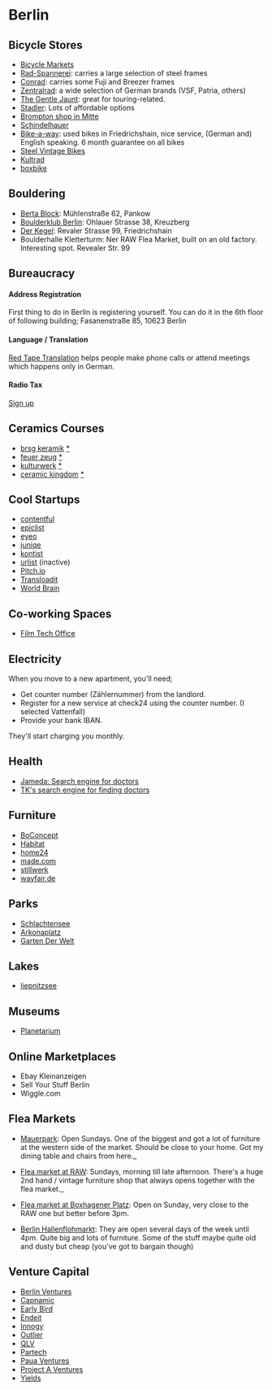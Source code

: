 # Berlin

## Bicycle Stores

* [Bicycle Markets](http://berlinerfahrradmarkt.de/termine)
* [Rad-Spannerei](https://rad-spannerei.de/): carries a large selection of steel frames
* [Conrad](http://www.worldpacker.com/): carries some Fuji and Breezer frames 
* [Zentralrad](https://www.zentralrad.de/): a wide selection of German brands (VSF, Patria, others)
* [The Gentle Jaunt](http://thegentlejaunt.com): great for touring-related.
* [Stadler](https://www.google.com/maps/place/Zweirad-Center+Stadler+GmbH/@52.5031609,13.4515225,13.3z/data=!4m5!3m4!1s0x0:0x5baacd3e22e7835!8m2!3d52.5227754!4d13.4631014?hl=en&shorturl=1): Lots of affordable options
* [Brompton shop in Mitte](https://www.theurbanmobilitystore.com/?lang=en)
* [Schindelhauer](https://www.schindelhauerbikes.com/)
* [Bike-a-way](http://www.bikeawayberlin.com/): used bikes in Friedrichshain, nice service, (German and) English speaking. 6 month guarantee on all bikes
* [Steel Vintage Bikes](http://steel-vintage.com)
* [Kultrad](https://www.kultrad.de/pages/ueber-kultrad)
* [boxbike](https://www.boxbike.de/)



## Bouldering

* [Berta Block](http://www.bertablock.de/): Mühlenstraße 62, Pankow
* [Boulderklub Berlin](http://boulderklub.de/): Ohlauer Strasse 38, Kreuzberg
* [Der Kegel](http://derkegel.de/): Revaler Strasse 99, Friedrichshain
* Boulderhalle Kletterturm: Ner RAW Flea Market, built on an old factory. Interesting spot. Revealer Str. 99

## Bureaucracy

#### Address Registration

First thing to do in Berlin is registering yourself. You can do it in the 6th floor of following building;
Fasanenstraße 85, 10623 Berlin

#### Language / Translation

[Red Tape Translation](https://www.redtapetranslation.com/) helps people make phone calls or attend meetings which happens only in German. 

#### Radio Tax

[Sign up](https://www.rundfunkbeitrag.de/buergerinnen_und_buerger/formulare/anmelden/index_ger.html)

## Ceramics Courses

* [brsg keramik](https://brsg-keramik.com/workshops/) [*](https://www.google.com/maps?ll=52.517418,13.465936&z=16&t=m&hl=en-US&gl=DE&mapclient=embed&cid=2275286225499420429)
* [feuer zeug](http://www.feuer-zeug-keramik.de/toepferkurse.html) [*](https://www.google.de/maps/place/Lenaustra%C3%9Fe+23,+12047+Berlin/@52.4902682,13.4238435,17z/data=!3m1!4b1!4m5!3m4!1s0x47a84fb65d9475b7:0x37399a3c7021a652!8m2!3d52.4902682!4d13.4260322)
* [kulturwerk](https://www.bbk-kulturwerk.de/con/kulturwerk/front_content.php?idart=215&idartlang=377&idcat=46&changelang=7) [*](https://www.google.de/maps/place/Osloer+Str.+102,+13359+Berlin/@52.55514,13.3775313,17z/data=!3m1!4b1!4m5!3m4!1s0x47a8522516b51333:0xf6be951e7556450f!8m2!3d52.55514!4d13.37972)
* [ceramic kingdom](https://www.ceramickingdomberlin.com/classes/) [*](https://www.google.de/maps/place/Ceramic+Kingdom/@52.4792104,13.4321666,15z/data=!4m2!3m1!1s0x0:0xab672d8542154e6f?sa=X&ved=2ahUKEwjZxJPiw7DdAhVmiIsKHUvhANIQ_BIwEXoECAcQCQ)

## Cool Startups

* [contentful](https://contentful.com)
* [epiclist](https://angel.co/epiclist)
* [eyeo](https://eyeo.com/)
* [juniqe](https://www.juniqe.com/)
* [kontist](https://angel.co/kontist)
* [urlist](https://angel.co/urlist) (inactive)
* [Pitch.io](https://pitch.com/)
* [Transloadit](https://transloadit.com)
* [World Brain](https://worldbrain.io/)

## Co-working Spaces

* [Film Tech Office](https://www.filmtechoffice.com/)

## Electricity

When you move to a new apartment, you'll need;

* Get counter number (Zählernummer) from the landlord.
* Register for a new service at check24 using the counter number. (I selected Vattenfall)
* Provide your bank IBAN.

They'll start charging you monthly. 

## Health

* [Jameda: Search engine for doctors](https://www.jameda.de/)
* [TK's search engine for finding doctors](https://www.tk-aerztefuehrer.de/TK/start.htm)

## Furniture

* [BoConcept](https://www.boconcept.com/en-gb/)
* [Habitat](https://www.habitat.de/)
* [home24](https://www.home24.de/)
* [made.com](https://made.com)
* [stillwerk](https://stilwerk.com/de/berlin/)
* [wayfair.de](https://www.wayfair.de/)

## Parks

* [Schlachtensee](https://de.m.wikipedia.org/wiki/Schlachtensee)
* [Arkonaplatz](https://de.m.wikipedia.org/wiki/Arkonaplatz)
* [Garten Der Welt](https://gruen-berlin.de/gaerten-der-welt)

## Lakes

* [liepnitzsee](http://www.findingberlin.com/liepnitzsee/)

## Museums

* [Planetarium](http://www.planetarium.berlin/)

## Online Marketplaces

* Ebay Kleinanzeigen
* Sell Your Stuff Berlin
* Wiggle.com

## Flea Markets

* [Mauerpark](https://goo.gl/6wioq7): Open Sundays. One of the biggest and got a lot of furniture at the western side of the market. Should be close to your home. Got my dining table and chairs from here._

* [Flea market at RAW](https://goo.gl/rXnRbA): Sundays, morning till late afternoon. There's a huge 2nd hand / vintage furniture shop that always opens together with the flea market._

* [Flea market at Boxhagener Platz](https://goo.gl/maps/ZUcd6NweQZF2): Open on Sunday, very close to the RAW one but better before 3pm.

* [Berlin Hallenflohmarkt](https://goo.gl/7cfQWc): They are open several days of the week until 4pm. Quite big and lots of furniture. Some of the stuff maybe quite old and dusty but cheap (you've got to bargain though)

## Venture Capital 

* [Berlin Ventures](http://www.berlinventures.com/)
* [Capnamic](https://capnamic.com/)
* [Early Bird](https://earlybird.com/)
* [Endeit](https://endeit.com/)
* [Innogy](https://www.innogy.ventures/)
* [Outlier](https://outlierventures.io/)
* [QLV](http://www.qlv.berlin/)
* [Partech](https://partechpartners.com/)
* [Paua Ventures](https://angel.co/paua-ventures)
* [Project A Ventures](https://www.project-a.com)
* [Yields](https://angel.co/yields-internet-ventures)
